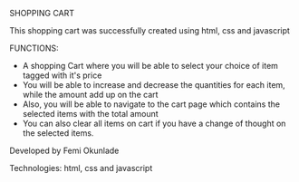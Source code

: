 SHOPPING CART

This shopping cart was successfully created using html, css and javascript

FUNCTIONS:
* A shopping Cart where you will be able to select your choice of item tagged with it's price
* You will be able to increase and decrease the quantities for each item, while the amount add up on the cart
* Also, you will be able to navigate to the cart page which contains the selected items with the total amount
* You can also clear all items on cart if you have a change of thought on the selected items.

Developed by Femi Okunlade

Technologies:
html, css and javascript


  
